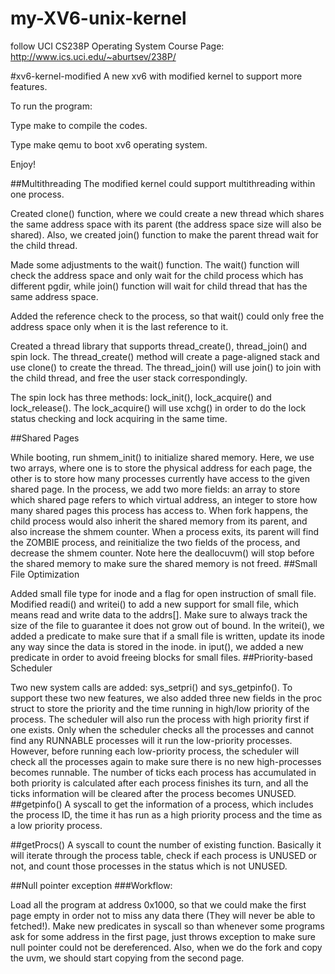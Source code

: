 # my-XV6-unix-kernel
follow UCI CS238P Operating System
Course Page: http://www.ics.uci.edu/~aburtsev/238P/

#xv6-kernel-modified A new xv6 with modified kernel to support more features.

To run the program:

Type make to compile the codes.

Type make qemu to boot xv6 operating system.

Enjoy!

##Multithreading The modified kernel could support multithreading within one process.

Created clone() function, where we could create a new thread which shares the same address space with its parent (the address space size will also be shared). Also, we created join() function to make the parent thread wait for the child thread.

Made some adjustments to the wait() function. The wait() function will check the address space and only wait for the child process which has different pgdir, while join() function will wait for child thread that has the same address space.

Added the reference check to the process, so that wait() could only free the address space only when it is the last reference to it.

Created a thread library that supports thread_create(), thread_join() and spin lock. The thread_create() method will create a page-aligned stack and use clone() to create the thread. The thread_join() will use join() to join with the child thread, and free the user stack correspondingly.

The spin lock has three methods: lock_init(), lock_acquire() and lock_release(). The lock_acquire() will use xchg() in order to do the lock status checking and lock acquiring in the same time.

##Shared Pages

While booting, run shmem_init() to initialize shared memory. Here, we use two arrays, where one is to store the physical address for each page, the other is to store how many processes currently have access to the given shared page.
In the process, we add two more fields: an array to store which shared page refers to which virtual address, an integer to store how many shared pages this process has access to. When fork happens, the child process would also inherit the shared memory from its parent, and also increase the shmem counter. When a process exits, its parent will find the ZOMBIE process, and reinitialize the two fields of the process, and decrease the shmem counter. Note here the deallocuvm() will stop before the shared memory to make sure the shared memory is not freed.
##Small File Optimization

Added small file type for inode and a flag for open instruction of small file.
Modified readi() and writei() to add a new support for small file, which means read and write data to the addrs[]. Make sure to always track the size of the file to guarantee it does not grow out of bound. In the writei(), we added a predicate to make sure that if a small file is written, update its inode any way since the data is stored in the inode.
in iput(), we added a new predicate in order to avoid freeing blocks for small files.
##Priority-based Scheduler

Two new system calls are added: sys_setpri() and sys_getpinfo(). To support these two new features, we also added three new fields in the proc struct to store the priority and the time running in high/low priority of the process.
The scheduler will also run the process with high priority first if one exists. Only when the scheduler checks all the processes and cannot find any RUNNABLE processes will it run the low-priority processes. However, before running each low-priority process, the scheduler will check all the processes again to make sure there is no new high-processes becomes runnable.
The number of ticks each process has accumulated in both priority is calculated after each process finishes its turn, and all the ticks information will be cleared after the process becomes UNUSED.
##getpinfo() A syscall to get the information of a process, which includes the process ID, the time it has run as a high priority process and the time as a low priority process.

##getProcs() A syscall to count the number of existing function. Basically it will iterate through the process table, check if each process is UNUSED or not, and count those processes in the status which is not UNUSED.

##Null pointer exception ###Workflow:

Load all the program at address 0x1000, so that we could make the first page empty in order not to miss any data there (They will never be able to fetched!).
Make new predicates in syscall so than whenever some programs ask for some address in the first page, just throws exception to make sure null pointer could not be dereferenced. Also, when we do the fork and copy the uvm, we should start copying from the second page.
